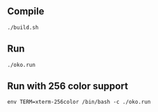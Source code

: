 Compile
---
`./build.sh`


Run
---
`./oko.run`


Run with 256 color support
---

`env TERM=xterm-256color /bin/bash -c ./oko.run` 
